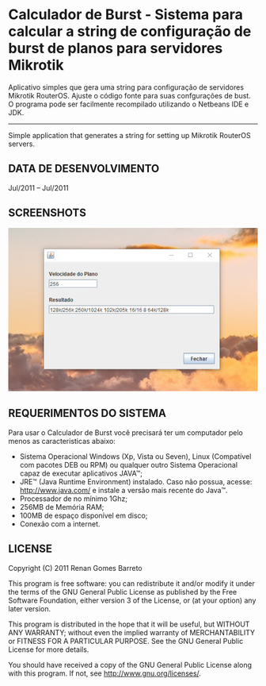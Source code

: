 # Calculador de Burst - Sistema para calcular a string de configuração de burst de planos para servidores Mikrotik

Aplicativo simples que gera uma string para configuração de servidores Mikrotik RouterOS. Ajuste o código fonte para suas confgurações de bust.
O programa pode ser facilmente recompilado utilizando o Netbeans IDE e JDK.

- - -

Simple application that generates a string for setting up Mikrotik RouterOS servers.

## DATA DE DESENVOLVIMENTO
Jul/2011 – Jul/2011

## SCREENSHOTS
<p align="center">
  <img alt="Calculadora de Bust" src="https://github.com/RenanGBarreto/calculadordeburst/raw/master/screenshots/screenshot-1.png">
</p>

## REQUERIMENTOS DO SISTEMA

Para usar o Calculador de Burst você precisará ter um computador pelo menos as caracteristicas abaixo:
* Sistema Operacional Windows (Xp, Vista ou Seven), Linux
   (Compatível com pacotes DEB ou RPM) ou qualquer outro Sistema Operacional capaz
   de executar aplicativos JAVA™;
* JRE™ (Java Runtime Environment) instalado. Caso não possua, acesse:
   http://www.java.com/ e instale a versão mais recente do Java™.
* Processador de no mínimo 1Ghz;
* 256MB de Memória RAM;
* 100MB de espaço disponível em disco;
* Conexão com a internet.

## LICENSE

Copyright (C) 2011 Renan Gomes Barreto

This program is free software: you can redistribute it and/or modify
it under the terms of the GNU General Public License as published by
the Free Software Foundation, either version 3 of the License, or
(at your option) any later version.

This program is distributed in the hope that it will be useful,
but WITHOUT ANY WARRANTY; without even the implied warranty of
MERCHANTABILITY or FITNESS FOR A PARTICULAR PURPOSE.  See the
GNU General Public License for more details.

You should have received a copy of the GNU General Public License
along with this program.  If not, see http://www.gnu.org/licenses/.